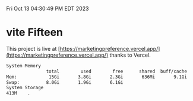 Fri Oct 13 04:30:49 PM EDT 2023

# vite Fifteen


This project is live at [https://marketingpreference.vercel.app/](https://marketingpreference.vercel.app/) thanks to Vercel.

```bash
System Memory
               total        used        free      shared  buff/cache   available
Mem:            15Gi       3.8Gi       2.3Gi       636Mi       9.1Gi        10Gi
Swap:          8.0Gi       1.9Gi       6.1Gi
System Storage
413M	.
```
```bash
